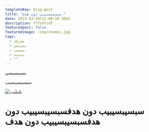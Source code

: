 ```yaml
---
templateKey: blog-post
title: "سبسيبسيبيب دون هدف "
date: 2022-03-28T22:09:50.568Z
description: fffsdfsdf
featuredpost: false
featuredimage: /img/chemex.jpg
tags:
  - معرفة
  - بسيبسي
  - سيسيب
  - ثثثثث
  - ""
---
```

بسيبسيبسي

سبسيبسيبسيب

![بليبليب](/img/coffee-gear.png "يبليبليب")

# سبسيبسيبيب دون هدفسبسيبسيبيب دون هدفسبسيبسيبيب دون هدف